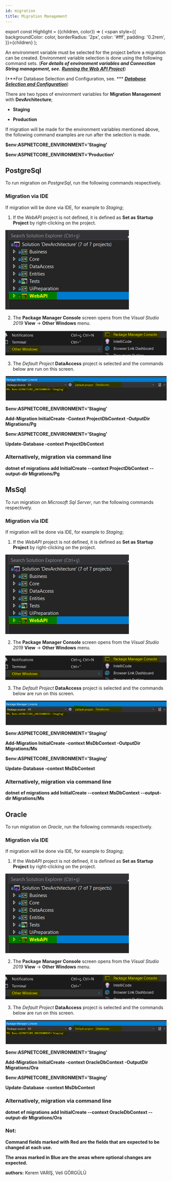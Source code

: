 ```yaml
---
id: migration
title: Migration Management
---
```


export const Highlight = ({children, color}) => ( <span style={{
      backgroundColor: color,
      borderRadius: '2px',
      color: '#fff',
      padding: '0.2rem',
    }}>{children}</span> );



An environment variable must be selected for the project before a migration can be created.
Environment variable selection is done using the following command sets. 
(***For details of environment variables and Connection String management, see.*** [***Running the Web API Project***](runprojectwebapi))

(***For Database Selection and Configuration, see. *** [***Database Selection and Configuration***](databaseselection))

There are two types of environment variables for **Migration Management** with **DevArchitecture**;

-   **Staging**

-   **Production**

If migration will be made for the environment variables mentioned above,
the following command examples are run after the selection is made.

**$env:ASPNETCORE_ENVIRONMENT=<Highlight color="#FF0000">'Staging'</Highlight>**

**$env:ASPNETCORE_ENVIRONMENT=<Highlight color="#FF0000">'Production'</Highlight>**

## PostgreSql

To run migration on *PostgreSql*, run the following commands respectively.

### Migration via IDE

If migration will be done via IDE, for example to *Staging*;

1. If the *WebAPI* project is not defined, it is defined as **Set as Startup Project** by right-clicking on the project.

![](./../media/image29.png)

2. The **Package Manager Console** screen opens from the *Visual Studio 2019* **View** -> **Other Windows** menu.

![](./../media/image27.png)

3. The *Default Project* **DataAccess** project is selected and the commands below are run on this screen.

![](./../media/image28.png) 

**$env:ASPNETCORE_ENVIRONMENT=<Highlight color="#2962FF">'Staging'</Highlight>**

**Add-Migration <Highlight color="#FF0000">InitialCreate</Highlight> -Context ProjectDbContext -OutputDir
Migrations/Pg**

**$env:ASPNETCORE_ENVIRONMENT=<Highlight color="#2962FF">'Staging'</Highlight>**

**Update-Database -context ProjectDbContext**

### Alternatively, migration via command line

**dotnet ef migrations add <Highlight color="#FF0000">InitialCreate</Highlight> \--context ProjectDbContext
\--output-dir Migrations/Pg**



## MsSql

To run migration on *Microsoft Sql Server*, run the following commands respectively.

### Migration via IDE

If migration will be done via IDE, for example to *Staging*;

1. If the *WebAPI* project is not defined, it is defined as **Set as Startup Project** by right-clicking on the project.

![](./../media/image29.png)

2. The **Package Manager Console** screen opens from the *Visual Studio 2019* **View** -> **Other Windows** menu.

![](./../media/image27.png)

3. The *Default Project* **DataAccess** project is selected and the commands below are run on this screen.

![](./../media/image28.png) 

**$env:ASPNETCORE_ENVIRONMENT=<Highlight color="#2962FF">'Staging'</Highlight>**

**Add-Migration <Highlight color="#FF0000">InitialCreate</Highlight> -context MsDbContext -OutputDir
Migrations/Ms**

**$env:ASPNETCORE_ENVIRONMENT=<Highlight color="#2962FF">'Staging'</Highlight>**

**Update-Database -context MsDbContext**

### Alternatively, migration via command line

**dotnet ef migrations add <Highlight color="#FF0000">InitialCreate</Highlight> \--context MsDbContext
\--output-dir Migrations/Ms**

## Oracle

To run migration on *Oracle*, run the following commands respectively.

### Migration via IDE

If migration will be done via IDE, for example to *Staging*;

1. If the *WebAPI* project is not defined, it is defined as **Set as Startup Project** by right-clicking on the project.

![](./../media/image29.png)

2. The **Package Manager Console** screen opens from the *Visual Studio 2019* **View** -> **Other Windows** menu.

![](./../media/image27.png)

3. The *Default Project* **DataAccess** project is selected and the commands below are run on this screen.

![](./../media/image28.png) 

**$env:ASPNETCORE_ENVIRONMENT=<Highlight color="#2962FF">'Staging'</Highlight>**

**Add-Migration <Highlight color="#FF0000">InitialCreate</Highlight> -context OracleDbContext -OutputDir
Migrations/Ora**

**$env:ASPNETCORE_ENVIRONMENT=<Highlight color="#2962FF">'Staging'</Highlight>**

**Update-Database -context MsDbContext**

### Alternatively, migration via command line

**dotnet ef migrations add <Highlight color="#FF0000">InitialCreate</Highlight> \--context OracleDbContext
\--output-dir Migrations/Ora**

### Not:

**Command fields marked with <Highlight color="#FF0000">Red</Highlight> are the fields that are expected to be changed at each use.**

**The areas marked in <Highlight color="#2962FF">Blue</Highlight> are the areas where optional changes are expected.**


**authors:** Kerem VARIŞ, Veli GÖRGÜLÜ
